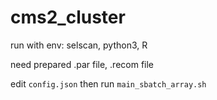 # cms2_cluster

run with env: selscan, python3, R

need prepared .par file, .recom file

edit ```config.json```
then run ```main_sbatch_array.sh```

